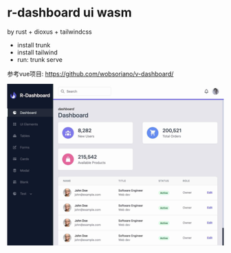 # r-dashboard ui wasm

by rust + dioxus + tailwindcss

* install trunk
* install tailwind
* run: trunk serve

参考vue项目:
https://github.com/wobsoriano/v-dashboard/

![screenshot](static/screenshot.jpg)

